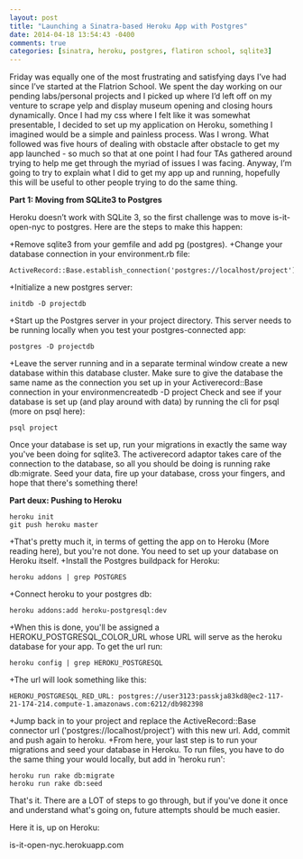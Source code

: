 ```yaml
---
layout: post
title: "Launching a Sinatra-based Heroku App with Postgres"
date: 2014-04-18 13:54:43 -0400
comments: true
categories: [sinatra, heroku, postgres, flatiron school, sqlite3]
---
```


Friday was equally one of the most frustrating and satisfying days I’ve had since I’ve started at the Flatrion School. We spent the day working on our pending labs/personal projects and I picked up where I’d left off on my venture to scrape yelp and display museum opening and closing hours dynamically. Once I had my css where I felt like it was somewhat presentable, I decided to set up my application on Heroku, something I imagined would be a simple and painless process. Was I wrong. What followed was five hours of dealing with obstacle after obstacle to get my app launched - so much so that at one point I had four TAs gathered around trying to help me get through the myriad of issues I was facing. Anyway, I’m going to try to explain what I did to get my app up and running, hopefully this will be useful to other people trying to do the same thing.

<!-- more -->

**Part 1:  Moving from SQLite3 to Postgres**

Heroku doesn’t work with SQLite 3, so the first challenge was to move is-it-open-nyc to postgres. Here are the steps to make this happen:

+Remove sqlite3 from your gemfile and add pg (postgres).
+Change your database connection in your environment.rb file:
```
ActiveRecord::Base.establish_connection('postgres://localhost/project')
```

+Initialize a new postgres server:
```
initdb -D projectdb
```

+Start up the Postgres server in your project directory. This server needs to be running locally when you test your postgres-connected app:
```
postgres -D projectdb
```
+Leave the server running and in a separate terminal window create a new database within this database cluster. Make sure to give the database the same name as the connection you set up in your Activerecord::Base connection in your environmencreatedb -D project
Check and see if your database is set up (and play around with data) by running the cli for psql (more on psql here):
```
psql project
```
Once your database is set up, run your migrations in exactly the same way you've been doing for sqlite3. The activerecord adaptor takes care of the connection to the database, so all you should be doing is running rake db:migrate. Seed your data, fire up your database, cross your fingers, and hope that there's something there!

**Part deux: Pushing to Heroku**
```
heroku init
git push heroku master
```

+That's pretty much it, in terms of getting the app on to Heroku (More reading here), but you're not done. You need to set up your database on Heroku itself.
+Install the Postgres buildpack for Heroku:
```
heroku addons | grep POSTGRES
```
+Connect heroku to your postgres db:
```
heroku addons:add heroku-postgresql:dev
```
+When this is done, you'll be assigned a  HEROKU_POSTGRESQL_COLOR_URL whose URL will serve as the heroku database for your app. To get the url run:
```
heroku config | grep HEROKU_POSTGRESQL
```
+The url will look something like this: 
```
HEROKU_POSTGRESQL_RED_URL: postgres://user3123:passkja83kd8@ec2-117-21-174-214.compute-1.amazonaws.com:6212/db982398
```
+Jump back in to your project and replace the ActiveRecord::Base connector url  ('postgres://localhost/project') with this new url. Add, commit and push again to heroku.
+From here, your last step is to run your migrations and seed your database in Heroku. To run files, you have to do the same thing your would locally, but add in 'heroku run':
```
heroku run rake db:migrate
heroku run rake db:seed
```
That's it. There are a LOT of steps to go through, but if you've done it once and understand what's going on, future attempts should be much easier.

Here it is, up on Heroku:

is-it-open-nyc.herokuapp.com